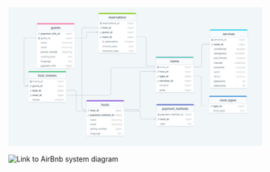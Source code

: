 ![AirBnb system structure](image.png)

![Link to AirBnb system diagram](https://drawsql.app/teams/study-42/diagrams/airbnb-system "Link to 'AirBnb' database structure")